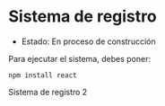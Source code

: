 <h1>Sistema de registro</h1>

- Estado: En proceso de construcción

Para ejecutar el sistema, debes poner: 

```npm install react```

Sistema de registro 2

